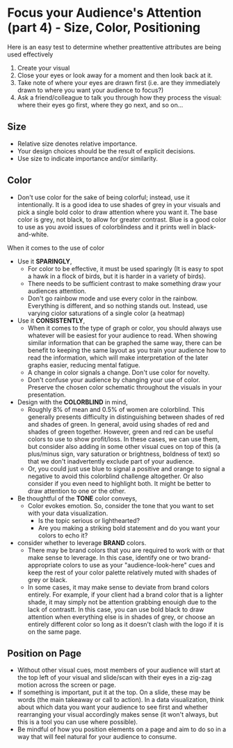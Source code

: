 # Focus your Audience's Attention (part 4) - Size, Color, Positioning

Here is an easy test to determine whether preattentive attributes are being used effectively
1. Create your visual
2. Close your eyes or look away for a moment and then look back at it.
3. Take note of where your eyes are drawn first (i.e. are they immediately drawn to where you want your audience to focus?)
4. Ask a friend/colleague to talk you through how they process the visual: where their eyes go first, where they go next, and so on...

## Size
- Relative size denotes relative importance.
- Your design choices should be the result of explicit decisions.
- Use size to indicate importance and/or similarity.

## Color
- Don't use color for the sake of being colorful; instead, use it intentionally. It is a good idea to use shades of grey in your visuals and pick a single bold color to draw attention where you want it. The base color is grey, not black, to allow for greater contrast. Blue is a good color to use as you avoid issues of colorblindess and it prints well in black-and-white.

When it comes to the use of color
- Use it **SPARINGLY**,
  - For color to be effective, it must be used sparingly (It is easy to spot a hawk in a flock of birds, but it is harder in a variety of birds).
  - There needs to be sufficient contrast to make something draw your audiences attention.
  - Don't go rainbow mode and use every color in the rainbow. Everything is different, and so nothing stands out. Instead, use varying ciolor saturations of a single color (a heatmap)
- Use it **CONSISTENTLY**,
  - When it comes to the type of graph or color, you should always use whatever will be easiest for your audience to read. When showing similar information that can be graphed the same way, there can be benefit to keeping the same layout as you train your audience how to read the information, which will make interpretation of the later graphs easier, reducing mental fatigue.
  - A change in color signals a change. Don't use color for novelty.
  - Don't confuse your audience by changing your use of color. Preserve the chosen color schematic throughout the visuals in your presentation. 
- Design with the **COLORBLIND** in mind,
  - Roughly 8% of mean and 0.5% of women are colorblind. This generally presents difficulty in distinguishing between shades of red and shades of green. In general, avoid using shades of red and shades of green together. However, green and red can be useful colors to use to show profit/loss. In these cases, we can use them, but consider also adding in some other visual cues on top of this (a plus/minus sign, vary saturation or brightness, boldness of text) so that we don't inadvertently exclude part of your audience.
  - Or, you could just use blue to signal a positive and orange to signal a negative to avoid this colorblind challenge altogether. Or also consider if you even need to highlight both. It might be better to draw attention to one or the other. 
- Be thoughtful of the **TONE** color conveys,
  - Color evokes emotion. So, consider the tone that you want to set with your data visualization.
    - Is the topic serious or lighthearted?
    - Are you making a striking bold statement and do you want your colors to echo it?
- consider whether to leverage **BRAND** colors.
  - There may be brand colors that you are required to work with or that make sense to leverage. In this case, identify one or two brand-appropriate colors to use as your "audience-look-here" cues and keep the rest of your color palette relatively muted with shades of grey or black.
  - In some cases, it may make sense to deviate from brand colors entirely. For example, if your client had a brand color that is a lighter shade, it may simply not be attention grabbing enouigh due to the lack of contrastt. In this case, you can use bold black to draw attention when everything else is in shades of grey, or choose an entirely different color so long as it doesn't clash with the logo if it is on the same page. 

## Position on Page
- Without other visual cues, most members of your audience will start at the top left of your visual and slide/scan with their eyes in a zig-zag motion across the screen or page.
- If something is important, put it at the top. On a slide, these may be words (the main takeaway or call to action). In a data visualization, think about which data you want your audience to see first and whether rearranging your visual accordingly makes sense (it won't always, but this is a tool you can use where possible).
- Be mindful of how you position elements on a page and aim to do so in a way that will feel natural for your audience to consume.  

